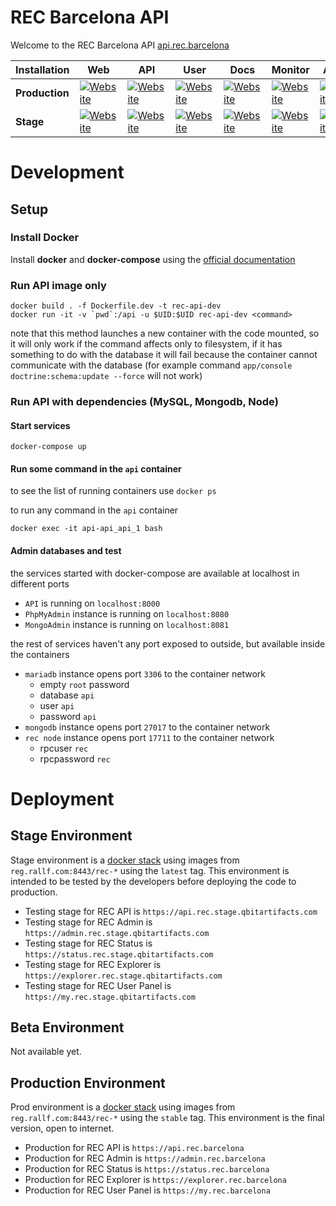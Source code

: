REC Barcelona API
========================

Welcome to the REC Barcelona API [api.rec.barcelona](https://api.rec.barcelona)

|Installation|Web|API|User|Docs|Monitor|Admin|Explorer|
|------------|---|---|---|---|---|---|---|
|**Production**|[![Website](https://img.shields.io/website-up-down-green-red/https/rec.barcelona.svg?label=web)](https://rec.barcelona)|[![Website](https://img.shields.io/website-up-down-green-red/https/api.rec.barcelona/public/map/v1/list.svg?label=api)](https://api.rec.barcelona)|[![Website](https://img.shields.io/website-up-down-green-red/https/my.rec.barcelona/public/map/v1/list.svg?label=user)](https://my.rec.barcelona)|[![Website](https://img.shields.io/website-up-down-green-red/https/dev.rec.barcelona/public/map/v1/list.svg?label=dev)](https://dev.rec.barcelona)|[![Website](https://img.shields.io/website-up-down-green-red/https/status.rec.barcelona.svg?label=monitor)](https://status.rec.barcelona)|[![Website](https://img.shields.io/website-up-down-green-red/https/admin.rec.barcelona.svg?label=admin)](https://admin.rec.barcelona)|[![Website](https://img.shields.io/website-up-down-green-red/https/explorer.rec.barcelona.svg?label=explorer)](https://explorer.rec.barcelona)|
|**Stage**|[![Website](https://img.shields.io/website-up-down-green-red/https/rec.stage.qbitartifacts.com.svg?label=web)](https://rec.barcelona)|[![Website](https://img.shields.io/website-up-down-green-red/https/api.rec.stage.qbitartifacts.com/public/map/v1/list.svg?label=api)](https://api.rec.stage.qbitartifacts.com)|[![Website](https://img.shields.io/website-up-down-green-red/https/my.rec.stage.qbitartifacts.com/public/map/v1/list.svg?label=user)](https://my.rec.stage.qbitartifacts.com)|[![Website](https://img.shields.io/website-up-down-green-red/https/dev.rec.stage.qbitartifacts.com/public/map/v1/list.svg?label=dev)](https://dev.rec.stage.qbitartifacts.com)|[![Website](https://img.shields.io/website-up-down-green-red/https/status.rec.stage.qbitartifacts.com.svg?label=monitor)](https://status.rec.stage.qbitartifacts.com)|[![Website](https://img.shields.io/website-up-down-green-red/https/admin.rec.stage.qbitartifacts.com.svg?label=admin)](https://admin.rec.stage.qbitartifacts.com)|[![Website](https://img.shields.io/website-up-down-green-red/https/explorer.rec.stage.qbitartifacts.com.svg?label=explorer)](https://explorer.rec.stage.qbitartifacts.com)|

# Development
## Setup
### Install Docker
Install **docker** and **docker-compose** using the [official documentation](https://docker.com)

### Run API image only
```
docker build . -f Dockerfile.dev -t rec-api-dev
docker run -it -v `pwd`:/api -u $UID:$UID rec-api-dev <command>
```
note that this method launches a new container with the code mounted, so it will only work if the command affects only to filesystem, if it has something to do with the database it will fail because the container cannot communicate with the database (for example command `app/console doctrine:schema:update --force` will not work)

### Run API with dependencies (MySQL, Mongodb, Node)
#### Start services
```
docker-compose up
```
#### Run some command in the `api` container
to see the list of running containers use `docker ps`

to run any command in the `api` container
```
docker exec -it api-api_api_1 bash
```

#### Admin databases and test
the services started with docker-compose are available at localhost in different ports
* `API` is running on `localhost:8000`
* `PhpMyAdmin` instance is running on `localhost:8080`
* `MongoAdmin` instance is running on `localhost:8081`

the rest of services haven't any port exposed to outside, but available inside the containers
* `mariadb` instance opens port `3306` to the container network
  - empty `root` password
  - database `api`
  - user `api`
  - password `api`
* `mongodb` instance opens port `27017` to the container network
* `rec node` instance opens port `17711` to the container network
  - rpcuser `rec`
  - rpcpassword `rec`

# Deployment
## Stage Environment
Stage environment is a [docker stack](https://docs.docker.com/get-started/part5/) using images from
`reg.rallf.com:8443/rec-*` using the `latest` tag. This environment is intended to be tested by the developers before
deploying the code to production.

* Testing stage for REC API is `https://api.rec.stage.qbitartifacts.com`
* Testing stage for REC Admin is `https://admin.rec.stage.qbitartifacts.com`
* Testing stage for REC Status is `https://status.rec.stage.qbitartifacts.com`
* Testing stage for REC Explorer is `https://explorer.rec.stage.qbitartifacts.com`
* Testing stage for REC User Panel is `https://my.rec.stage.qbitartifacts.com`

## Beta Environment
Not available yet.

## Production Environment
Prod environment is a [docker stack](https://docs.docker.com/get-started/part5/) using images from
`reg.rallf.com:8443/rec-*` using the `stable` tag. This environment is the final version, open to internet.

* Production for REC API is `https://api.rec.barcelona`
* Production for REC Admin is `https://admin.rec.barcelona`
* Production for REC Status is `https://status.rec.barcelona`
* Production for REC Explorer is `https://explorer.rec.barcelona`
* Production for REC User Panel is `https://my.rec.barcelona`
